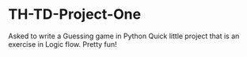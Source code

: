 # TH-TD-Project-One

Asked to write a Guessing game in Python
Quick little project that is an exercise in Logic flow. Pretty fun!

